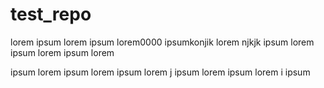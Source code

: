 # test_repo
lorem 
ipsum
lorem 
ipsum
lorem0000
ipsumkonjik
lorem njkjk
ipsum
lorem 
ipsum
lorem 
ipsum
lorem


ipsum
lorem 
ipsum
lorem 
ipsum
lorem j
ipsum
lorem 
ipsum
lorem 
i
ipsum